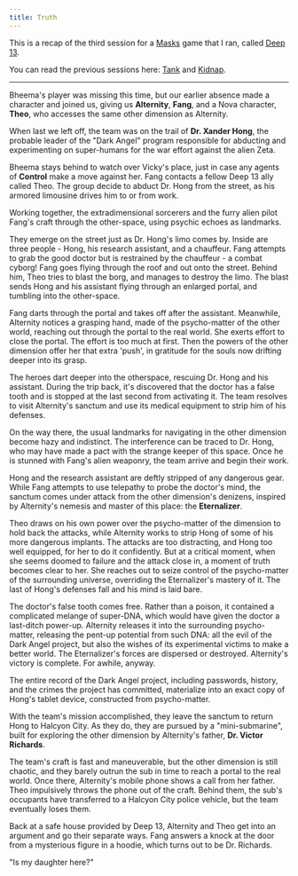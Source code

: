 ```yaml
---
title: Truth
---
```


This is a recap of the third session for a [Masks] game that I ran,
called [Deep 13](/games/deep-13.html).

You can read the previous sessions here:
[Tank](2016-03-06-tank.html) and
[Kidnap](2016-03-20-kidnap.html).

----

Bheema's player was missing this time, but our earlier absence
made a character and joined us, giving us **Alternity**, **Fang**,
and a Nova character, **Theo**, who accesses the same
other dimension as Alternity.

When last we left off, the team was on the trail of
**Dr. Xander Hong**, the probable leader of the "Dark Angel"
program responsible for abducting and experimenting on super-humans
for the war effort against the alien Zeta.

Bheema stays behind to watch over Vicky's place,
just in case any agents of **Control** make a move against her.
Fang contacts a fellow Deep 13 ally called Theo.
The group decide to abduct Dr. Hong from the street,
as his armored limousine drives him to or from work.

Working together, the extradimensional sorcerers and the furry alien
pilot Fang's craft through the other-space, using psychic echoes
as landmarks.

They emerge on the street just as Dr. Hong's limo comes by.
Inside are three people - Hong, his research assistant, and a chauffeur.
Fang attempts to grab the good doctor but is restrained by the
chauffeur - a combat cyborg!
Fang goes flying through the roof and out onto the street.
Behind him, Theo tries to blast the borg,
and manages to destroy the limo.
The blast sends Hong and his assistant flying through
an enlarged portal, and tumbling into the other-space.

Fang darts through the portal and takes off after the assistant.
Meanwhile, Alternity notices a grasping hand, made of the psycho-matter
of the other world, reaching out through the portal to the real world.
She exerts effort to close the portal.
The effort is too much at first.
Then the powers of the other dimension offer her that extra 'push',
in gratitude for the souls now drifting deeper into its grasp.

The heroes dart deeper into the otherspace, rescuing Dr. Hong and his assistant.
During the trip back, it's discovered that the doctor has a false
tooth and is stopped at the last second from activating it.
The team resolves to visit Alternity's sanctum and use its medical
equipment to strip him of his defenses.

On the way there, the usual landmarks for navigating in the other
dimension become hazy and indistinct.
The interference can be traced to Dr. Hong, who may have made a pact
with the strange keeper of this space.
Once he is stunned with Fang's alien weaponry,
the team arrive and begin their work.

Hong and the research assistant are deftly stripped of any dangerous gear.
While Fang attempts to use telepathy to probe the doctor's mind,
the sanctum comes under attack from the other dimension's denizens,
inspired by Alternity's nemesis and master of this place: the **Eternalizer**.

Theo draws on his own power over the psycho-matter of the dimension
to hold back the attacks, while Alternity works to strip Hong of
some of his more dangerous implants.
The attacks are too distracting, and Hong too well equipped,
for her to do it confidently.
But at a critical moment, when she seems doomed to failure
and the attack close in, a moment of truth becomes clear to her.
She reaches out to seize control of the psycho-matter of the surrounding
universe, overriding the Eternalizer's mastery of it.
The last of Hong's defenses fall and his mind is laid bare.

The doctor's false tooth comes free.
Rather than a poison, it contained a complicated melange
of super-DNA, which would have given the doctor a last-ditch
power-up.
Alternity releases it into the surrounding psycho-matter,
releasing the pent-up potential from such DNA:
all the evil of the Dark Angel project, but also
the wishes of its experimental victims to make a better world.
The Eternalizer's forces are dispersed or destroyed.
Alternity's victory is complete. For awhile, anyway.

The entire record of the Dark Angel project, including passwords,
history, and the crimes the project has committed, materialize
into an exact copy of Hong's tablet device, constructed from psycho-matter.

With the team's mission accomplished,
they leave the sanctum to return Hong to Halcyon City.
As they do, they are pursued by a "mini-submarine",
built for exploring the other dimension by Alternity's father,
**Dr. Victor Richards**.

The team's craft is fast and maneuverable,
but the other dimension is still chaotic,
and they barely outrun the sub in time to reach a portal to the real world.
Once there, Alternity's mobile phone shows a call from her father.
Theo impulsively throws the phone out of the craft.
Behind them, the sub's occupants have transferred to a Halcyon City
police vehicle, but the team eventually loses them.

Back at a safe house provided by Deep 13,
Alternity and Theo get into an argument and go their separate ways.
Fang answers a knock at the door from a mysterious figure in a hoodie,
which turns out to be Dr. Richards.

"Is my daughter here?"

[Masks]: http://www.magpiegames.com/masks/
